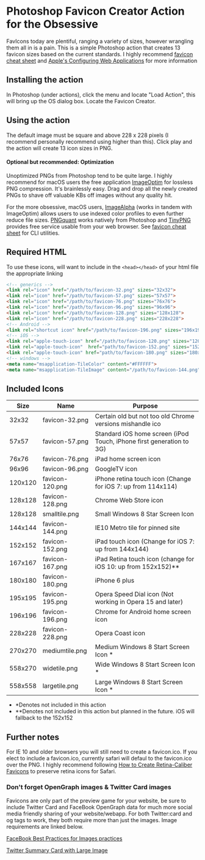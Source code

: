 # Photoshop Favicon Creator Action for the Obsessive

FavIcons today are plentiful, ranging a variety of sizes, however wrangling them all in is a pain. This is a simple Photoshop action that creates 13 favicon sizes based on the current standards. I highly recommend [favicon cheat sheet](https://github.com/audreyr/favicon-cheat-sheet) and [Apple's Configuring Web Applications](https://developer.apple.com/library/content/documentation/AppleApplications/Reference/SafariWebContent/ConfiguringWebApplications/ConfiguringWebApplications.html)  for more information

## Installing the action

In Photoshop (under actions), click the menu and locate "Load Action", this will bring up the OS dialog box. Locate the Favicon Creator.

## Using the action

The default image must be square and above 228 x 228 pixels (I recommend personally recommend using higher than this). Click play and the action will create 13 icon sizes in PNG.

#### Optional but recommended: Optimization

Unoptimized PNGs from Photoshop tend to be quite large. I highly recommend for macOS users the free application [ImageOptim](https://imageoptim.com/mac) for lossless PNG compression. It's brainlessly easy. Drag and drop all the newly created PNGs to shave off valuable KBs off images without any quality hit.

For the more obsessive, macOS users, [ImageAlpha](https://pngmini.com/) (works in tandem with ImageOptim) allows users to use indexed color profiles to even further reduce file sizes. [PNGquant](https://pngquant.org/) works natively from Photoshop and [TinyPNG](https://tinypng.com/) provides free service usable from your web browser. See [favicon cheat sheet](https://github.com/audreyr/favicon-cheat-sheet) for CLI utilities.


## Required HTML


To use these icons, will want to include in the `<head></head>` of your html file the appropriate linking


```html
<!-- generics -->
<link rel="icon" href="/path/to/favicon-32.png" sizes="32x32">
<link rel="icon" href="/path/to/favicon-57.png" sizes="57x57">
<link rel="icon" href="/path/to/favicon-76.png" sizes="76x76">
<link rel="icon" href="/path/to/favicon-96.png" sizes="96x96">
<link rel="icon" href="/path/to/favicon-128.png" sizes="128x128">
<link rel="icon" href="/path/to/favicon-228.png" sizes="228x228">
<!-- Android -->
<link rel="shortcut icon" href="/path/to/favicon-196.png" sizes="196x196">
<!-- iOS -->
<link rel="apple-touch-icon" href="/path/to/favicon-120.png" sizes="120x120">
<link rel="apple-touch-icon"  href="path/to/favicon-152.png" sizes="152x152">
<link rel="apple-touch-icon" href="path/to/favicon-180.png" sizes="180x180">
<!-- windows -->
<meta name="msapplication-TileColor" content="#FFFFFF">
<meta name="msapplication-TileImage" content="/path/to/favicon-144.png">
```

## Included Icons


Size | Name | Purpose
---- | ---- | -------
32x32  | favicon-32.png  | Certain old but not too old Chrome versions mishandle ico
57x57 | favicon-57.png | Standard iOS home screen (iPod Touch, iPhone first generation to 3G)
76x76 | favicon-76.png | iPad home screen icon
96x96 | favicon-96.png | GoogleTV icon
120x120 | favicon-120.png | iPhone retina touch icon (Change for iOS 7: up from 114x114)
128x128 | favicon-128.png | Chrome Web Store icon
128x128 |	smalltile.png | Small Windows 8 Star Screen Icon
144x144 | favicon-144.png | IE10 Metro tile for pinned site
152x152 | favicon-152.png | iPad touch icon (Change for iOS 7: up from 144x144)
167x167 | favicon-167.png | iPad Retina touch icon (change for iOS 10: up from 152x152)**
180x180 | favicon-180.png | iPhone 6 plus
195x195 | favicon-195.png | Opera Speed Dial icon (Not working in Opera 15 and later)
196x196 | favicon-196.png | Chrome for Android home screen icon
228x228 | favicon-228.png | Opera Coast icon
270x270 |	mediumtile.png |	Medium Windows 8 Start Screen Icon *
558x270 |	widetile.png |	Wide Windows 8 Start Screen Icon *
558x558 |	largetile.png |	Large Windows 8 Start Screen Icon *
* *Denotes not included in this action
* **Denotes not included in this action but planned in the future. iOS will fallback to the 152x152

## Further notes

For IE 10 and older browsers you will still need to create a favicon.ico. If you elect to include a favicon.ico, currently safari will defaul to the favicon.ico over the PNG. I highly recommend following [How to Create Retina-Caliber Favicons](https://daringfireball.net/2013/01/retina_favicons) to preserve retina icons for Safari.


### Don't forget OpenGraph images & Twitter Card images

Favicons are only part of the preview game for your website, be sure to include Twitter Card and FaceBook OpenGraph data for much more social media friendly sharing of your website/webapp. For both Twitter:card and og tags to work, they both require more than just the images. Image requirements are linked below.

[FaceBook Best Practices for Images practices](https://developers.facebook.com/docs/sharing/best-practices#images)

[Twitter Summary Card with Large Image](https://dev.twitter.com/cards/types/summary-large-image)
